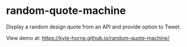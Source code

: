 # random-quote-machine

Display a random design quote from an API and provide option to Tweet.

View demo at:
https://kyle-horne.github.io/random-quote-machine/
